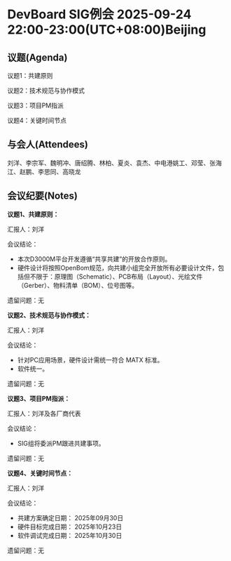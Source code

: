 # DevBoard SIG例会 2025-09-24 22:00-23:00(UTC+08:00)Beijing

## 议题(Agenda)

议题1：共建原则

议题2：技术规范与协作模式

议题3：项目PM指派

议题4：关键时间节点

## 与会人(Attendees)

刘洋、李宗军、魏明冲、唐绍腾、林柏、夏炎、袁杰、中电港姚工、邓莹、张海江、赵鹏、李思同、高晓龙

## 会议纪要(Notes)

**议题1、共建原则：**

汇报人：刘洋

会议结论：

- 本次D3000M平台开发遵循“共享共建”的开放合作原则。
- 硬件设计将按照OpenBom规范，向共建小组完全开放所有必要设计文件，包括但不限于：原理图（Schematic）、PCB布局（Layout）、光绘文件（Gerber）、物料清单（BOM）、位号图等。

遗留问题：无

**议题2、技术规范与协作模式：**

汇报人：刘洋

会议结论：

- 针对PC应用场景，硬件设计需统一符合 MATX 标准。
- 软件统一。

遗留问题：无

**议题3、项目PM指派：**

汇报人：刘洋及各厂商代表

会议结论：

- SIG组将委派PM跟进共建事项。

遗留问题：无

**议题4、关键时间节点：**

汇报人：刘洋

会议结论：

- 共建方案确定日期： 2025年09月30日
- 硬件目标完成日期： 2025年10月23日
- 软件调试完成日期： 2025年10月30日

遗留问题：无